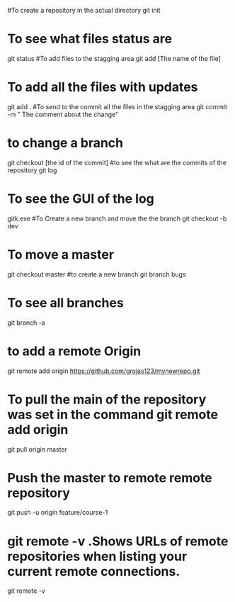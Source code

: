 #To create a repository in the actual directory
git init
# To see what files status are
git status
#To add files to the stagging area
git add [The name of the file]
# To add all the files with updates
git add .
#To send to the commit all the files in the stagging area
git commit -m " The comment about the change"
# to change a branch
git checkout [the id of the commit]
#to see the what are the commits of the repository
git log
# To see the GUI of the log 
gitk.exe
#To Create a new branch and move the the branch 
git checkout -b dev 
# To move a master 
git checkout master
#to create a new branch
git branch bugs
# To see all branches
git branch -a
# to add a remote Origin 
git remote add origin https://github.com/grojas123/mynewrepo.git
# To pull the main of the repository was set in the command git remote add origin
git pull origin master 
# Push the master to remote remote repository 
git push -u origin feature/course-1
# git remote -v .Shows URLs of remote repositories when listing your current remote connections.
git remote -v 
